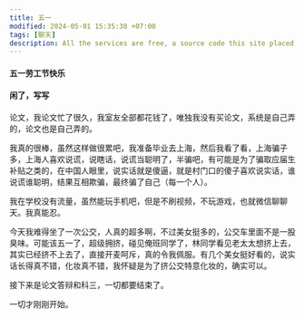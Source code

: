 ```yaml
---
title: 五一
modified: 2024-05-01 15:35:38 +07:00
tags: [聊天]
description: All the services are free, a source code this site placed on github repository and intergration with netlify service, another service that you can use is github page for hosting your own static site.
---
```


#### 五一劳工节快乐

####  闲了，写写

论文，我论文忙了很久，我室友全部都花钱了，唯独我没有买论文，系统是自己弄的，论文也是自己弄的。

我真的很棒，虽然这样做很累吧，我准备毕业去上海，然后我看了看，上海骗子多，上海人喜欢说谎，说瞎话，说谎当聪明了，半骗吧，有可能是为了骗取应届生补贴之类的，在中国人眼里，说实话就是傻逼，就是村门口的傻子喜欢说实话，谁说谎谁聪明，结果互相欺骗，最终骗了自己（每一个人）。

我在学校没有流量，虽然能玩手机吧，但是不刷视频，不玩游戏，也就微信聊聊天。我真能忍。

今天我难得坐了一次公交，人真的超多啊，不过美女挺多的，公交车里面不是一股臭味。可能该五一了，超级拥挤，碰见俺班同学了，林同学看见老太太想挤上去，其实已经挤不上去了，直接开麦呵斥，真的令我佩服。有几个美女挺好看的，说实话长得真不错，化妆真不错，我怀疑是为了挤公交特意化妆的，确实可以。

接下来是论文答辩和科三，一切都要结束了。

一切才刚刚开始。





